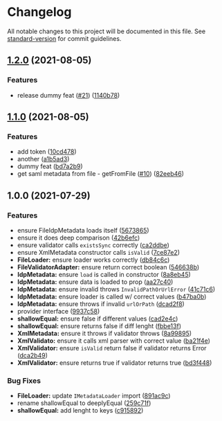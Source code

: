 # Changelog

All notable changes to this project will be documented in this file. See [standard-version](https://github.com/conventional-changelog/standard-version) for commit guidelines.

## [1.2.0](https://github.com/GluuFederation/inbound-saml/compare/v1.1.0...v1.2.0) (2021-08-05)


### Features

* release  dummy feat ([#21](https://github.com/GluuFederation/inbound-saml/issues/21)) ([1140b78](https://github.com/GluuFederation/inbound-saml/commit/1140b78c30bedb3be5086a4bca2b523ad43b0b7b))

## [1.1.0](https://github.com/GluuFederation/inbound-saml/compare/v1.0.0...v1.1.0) (2021-08-05)


### Features

* add token ([10cd478](https://github.com/GluuFederation/inbound-saml/commit/10cd478309e3862cb983de30db72cb46927aab6a))
* another ([a1b5ad3](https://github.com/GluuFederation/inbound-saml/commit/a1b5ad39aefab8f41a905568f3bd76de6c4411f3))
* dummy feat ([bd7a2b9](https://github.com/GluuFederation/inbound-saml/commit/bd7a2b9934b69d190a0f9e9ec7243dcc02a21133))
* get saml metadata from file - getFromFile ([#10](https://github.com/GluuFederation/inbound-saml/issues/10)) ([82eeb46](https://github.com/GluuFederation/inbound-saml/commit/82eeb46ea7a3bd4096d64b52acbf4cf2ecb140ca))

## 1.0.0 (2021-07-29)


### Features

* ensure FileIdpMetadata loads itself ([5673865](https://www.github.com/GluuFederation/inbound-saml/commit/56738655804b57e7845599d20feaadd2acb7bfc8))
* ensure it does deep comparison ([42b6efc](https://www.github.com/GluuFederation/inbound-saml/commit/42b6efc64786d4811639da4d2ac2b2eb2ecc91c1))
* ensure validator calls `existsSync` correctly ([ca2ddbe](https://www.github.com/GluuFederation/inbound-saml/commit/ca2ddbe1a5f6ffc9dc4df08da961598fabca87e2))
* ensure XmlMetadata constructor calls `isValid` ([7ce87e2](https://www.github.com/GluuFederation/inbound-saml/commit/7ce87e2e9c73fa0b089f4135250babd7f71db6e9))
* **FileLoader:** ensure loader works correctly ([db84c6c](https://www.github.com/GluuFederation/inbound-saml/commit/db84c6c2d0e1bc9e2082b3c518b639fecf4c247c))
* **FileValidatorAdapter:** ensure return correct boolean ([546638b](https://www.github.com/GluuFederation/inbound-saml/commit/546638b3dd5b3a995e9597e588c026b1090862ba))
* **IdpMetadata:** ensure `load` is called in constructor ([8a8eb45](https://www.github.com/GluuFederation/inbound-saml/commit/8a8eb4551d390666e309e9c597691e368bd87acf))
* **IdpMetadata:** ensure data is loaded to prop ([aa27c40](https://www.github.com/GluuFederation/inbound-saml/commit/aa27c402a17d62bf4fdc38a3ed62576a423379c6))
* **IdpMetadata:** ensure invalid throws `InvalidPathOrUrlError` ([41c71c6](https://www.github.com/GluuFederation/inbound-saml/commit/41c71c672cb20063b223e494a64456fe72bad0a6))
* **IdpMetadata:** ensure loader is called w/ correct values ([b47ba0b](https://www.github.com/GluuFederation/inbound-saml/commit/b47ba0bc2c28527070bd6a6df84bfc166d0bba4f))
* **IdpMetadata:** ensure throws if invalid `urlOrPath` ([dcad2f8](https://www.github.com/GluuFederation/inbound-saml/commit/dcad2f866fa32fd1b292d2d6bfc9df74bafccaf9))
* provider interface ([9937c58](https://www.github.com/GluuFederation/inbound-saml/commit/9937c581c74f96113d044c8be23ee99004bd0695))
* **shallowEqual:** ensure false if different values ([cad2e4c](https://www.github.com/GluuFederation/inbound-saml/commit/cad2e4c8c6c2845d63046a9b8c2b8f181e100fed))
* **shallowEqual:** ensure returns false if diff lenght ([fbbe13f](https://www.github.com/GluuFederation/inbound-saml/commit/fbbe13fc1f5aa06764fc812336bc96ab660492b5))
* **XmlMetadata:** ensure it throws if validator throws ([8a99895](https://www.github.com/GluuFederation/inbound-saml/commit/8a998954b309505bbdb15a639791451e89090e63))
* **XmlValidato:** ensure it calls xml parser with correct value ([ba21f4e](https://www.github.com/GluuFederation/inbound-saml/commit/ba21f4e0bcbd93da94f870e05accc0d5c45f1675))
* **XmlValidator:** ensure `isValid` return false if validator returns Error ([dca2b49](https://www.github.com/GluuFederation/inbound-saml/commit/dca2b495149721a75475aea0224b2482a61bf444))
* **XmlValidator:** ensure returns true if validator returns true ([bd3f448](https://www.github.com/GluuFederation/inbound-saml/commit/bd3f448a111d70813d163dff949324d757a6f4cc))


### Bug Fixes

* **FileLoader:** update `IMetadataLoader` import ([891ac9c](https://www.github.com/GluuFederation/inbound-saml/commit/891ac9c59a09b4fa11b868c5fa408814a15a9909))
* rename shallowEqual to deeplyEqual ([259c71f](https://www.github.com/GluuFederation/inbound-saml/commit/259c71fec23132772024ec98befd1d3eec954881))
* **shallowEqual:** add lenght to keys ([c915892](https://www.github.com/GluuFederation/inbound-saml/commit/c915892913043965a3eec87ed9b552d02a239902))

